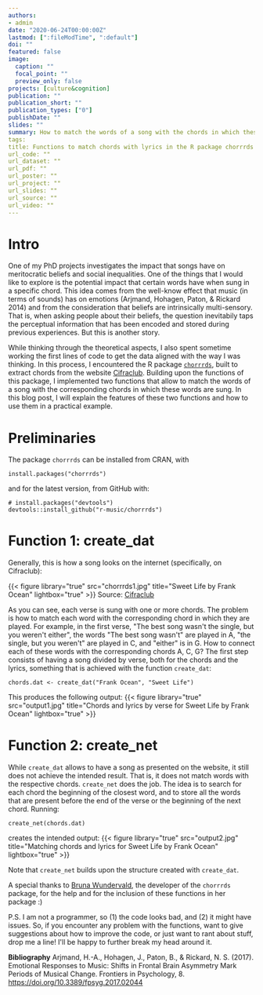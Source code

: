 ```yaml
---
authors:
- admin
date: "2020-06-24T00:00:00Z"
lastmod: [":fileModTime", ":default"]
doi: ""
featured: false
image:
  caption: ""
  focal_point: ""
  preview_only: false
projects: [culture&cognition]
publication: ""
publication_short: ""
publication_types: ["0"]
publishDate: ""
slides: ""
summary: How to match the words of a song with the chords in which these words are sung.
tags:
title: Functions to match chords with lyrics in the R package chorrrds
url_code: ""
url_dataset: ""
url_pdf: ""
url_poster: ""
url_project: ""
url_slides: ""
url_source: ""
url_video: ""
---
```


# Intro
One of my PhD projects investigates the impact that songs have on meritocratic beliefs and social inequalities. One of the things that I would like to explore is the potential impact that certain words have when sung in a specific chord. This idea comes from the well-know effect that music (in terms of sounds) has on emotions (Arjmand, Hohagen, Paton, & Rickard 2014) and from the consideration that beliefs are intrinsically multi-sensory. That is, when asking people about their beliefs, the question inevitabily taps the perceptual information that has been encoded and stored during previous experiences. But this is another story.

While thinking through the theoretical aspects, I also spent sometime working the first lines of code to get the data aligned with the way I was thinking. In this process, I encountered the R package [`chorrrds`](https://r-music.rbind.io/posts/2018-08-19-chords-analysis-with-the-chorrrds-package/), built to extract chords from the website [Cifraclub](https://www.cifraclub.com.br). Building upon the functions of this package, I implemented two functions that allow to match the words of a song with the corresponding chords in which these words are sung. In this blog post, I will explain the features of these two functions and how to use them in a practical example.

# Preliminaries
The package `chorrrds` can be installed from CRAN, with

```{r}
install.packages("chorrrds")
```

and for the latest version, from GitHub with:

```{r}
# install.packages("devtools")
devtools::install_github("r-music/chorrrds")
```

# Function 1: create_dat
Generally, this is how a song looks on the internet (specifically, on Cifraclub):

{{< figure library="true" src="chorrrds1.jpg" title="Sweet Life by Frank Ocean" lightbox="true" >}}
Source: [Cifraclub](https://www.cifraclub.com.br/frank-ocean/sweet-life/)

As you can see, each verse is sung with one or more chords. The problem is how to match each word with the corresponding chord in which they are played. For example, in the first verse, "The best song wasn't the single, but you weren't either", the words "The best song wasn't" are played in A, "the single, but you weren't" are played in C, and "either" is in G. How to connect each of these words with the corresponding chords A, C, G? The first step consists of having a song divided by verse, both for the chords and the lyrics, something that is achieved with the function `create_dat`:
```{r}
chords.dat <- create_dat("Frank Ocean", "Sweet Life")
```

This produces the following output: {{< figure library="true" src="output1.jpg" title="Chords and lyrics by verse for Sweet Life by Frank Ocean" lightbox="true" >}}

# Function 2: create_net
While `create_dat` allows to have a song as presented on the website, it still does not achieve the intended result. That is, it does not match words with the respective chords. `create_net` does the job. The idea is to search for each chord the beginning of the closest word, and to store all the words that are present before the end of the verse or the beginning of the next chord. Running:
```{r}
create_net(chords.dat)
```

creates the intended output: {{< figure library="true" src="output2.jpg" title="Matching chords and lyrics for Sweet Life by Frank Ocean" lightbox="true" >}}

Note that `create_net` builds upon the structure created with `create_dat`.

A special thanks to [Bruna Wundervald](https://github.com/brunaw), the developer of the `chorrrds` package, for the help and for the inclusion of these functions in her package :)


P.S. I am not a programmer, so (1) the code looks bad, and (2) it might have issues. So, if you encounter any problem with the functions, want to give suggestions about how to improve the code, or just want to rant about stuff, drop me a line! I'll be happy to further break my head around it.

**Bibliography**
Arjmand, H.-A., Hohagen, J., Paton, B., & Rickard, N. S. (2017). Emotional Responses to Music: Shifts in Frontal Brain Asymmetry Mark Periods of Musical Change. Frontiers in Psychology, 8. https://doi.org/10.3389/fpsyg.2017.02044